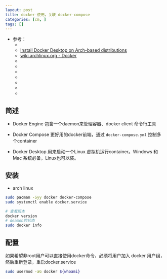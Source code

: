 ```yaml
---
layout: post
title: docker-使用，关联 docker-compose
categories: [cm, ]
tags: []
---
```


* 参考： 
  * []()
  * [Install Docker Desktop on Arch-based distributions](https://docs.docker.com/desktop/linux/install/archlinux/)
  * [wiki.archlinux.org - Docker](https://wiki.archlinux.org/title/docker)
  * []()
  * []()
  * []()
  * []()
  * []()
  * []()
  * []()


## 简述

* Docker Engine
包含一个daemon来管理容器、docker client 命令行工具

* Docker Compose
更好用的docker前端，通过 `docker-compose.yml` 控制多个container

* Docker Desktop
用来启动一个Linux 虚拟机运行container。Windows 和 Mac 系统必备，Linux也可以装。


## 安装

* arch linux

~~~sh
sudo pacman -Syy docker docker-compose
sudo systemctl enable docker.service

# 查看版本
docker version
# deamon的状态
sudo docker info
~~~



## 配置

如果希望非root用户可以直接使用docker命令，必须将用户加入 docker 用户组，然后重新登录，重启docker.service

~~~sh
sudo usermod -aG docker ${whoami}
~~~














